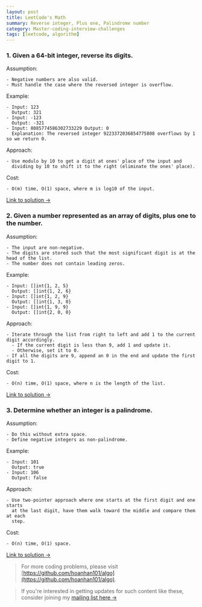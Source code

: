```yaml
---
layout: post
title: LeetCode's Math
summary: Reverse integer, Plus one, Palindrome number
category: Master-coding-interview-challenges
tags: [leetcode, algorithm]
---
```


### 1. Given a 64-bit integer, reverse its digits.

Assumption:
```
- Negative numbers are also valid.
- Must handle the case where the reversed integer is overflow.
```

Example:
```
- Input: 123
  Output: 321
- Input: -123
  Output: -321
- Input: 8085774586302733229 Output: 0
  Explanation: The reversed integer 9223372036854775808 overflows by 1 so we return 0.
```

Approach:
```
- Use modulo by 10 to get a digit at ones' place of the input and
  dividing by 10 to shift it to the right (eliminate the ones' place).
```

Cost:
```
- O(m) time, O(1) space, where m is log10 of the input.
```

[Link to solution →](https://github.com/hoanhan101/algo/blob/master/leetcode/reverse_integer_test.go)

### 2. Given a number represented as an array of digits, plus one to the number.

Assumption:
```
- The input are non-negative.
- The digits are stored such that the most significant digit is at the head of the list.
- The number does not contain leading zeros.
```

Example:
```
- Input: []int{1, 2, 5}
  Output: []int{1, 2, 6}
- Input: []int{1, 2, 9}
  Output: []int{1, 3, 0}
- Input: []int{1, 9, 9}
  Output: []int{2, 0, 0}
```

Approach:
```
- Iterate through the list from right to left and add 1 to the current digit accordingly.
  - If the current digit is less than 9, add 1 and update it.
  - Otherwise, set it to 0.
- If all the digits are 9, append an 0 in the end and update the first digit to 1.
```

Cost:
```
- O(n) time, O(1) space, where n is the length of the list.
```

[Link to solution →](https://github.com/hoanhan101/algo/blob/master/leetcode/plus_one_test.go)

### 3. Determine whether an integer is a palindrome.

Assumption:
```
- Do this without extra space.
- Define negative integers as non-palindrome.
```

Example:
```
- Input: 101
  Output: true
- Input: 106
  Output: false
```

Approach:
```
- Use two-pointer approach where one starts at the first digit and one starts
  at the last digit, have them walk toward the middle and compare them at each
  step.
```

Cost:
```
- O(n) time, O(1) space.
```

[Link to solution →](https://github.com/hoanhan101/algo/blob/master/leetcode/palindrome_number_test.go)

> For more coding problems, please visit
  [https://github.com/hoanhan101/algo](https://github.com/hoanhan101/algo).

> If you're interested in getting updates for such content like these, consider
  joining my [mailing list here →](https://tinyletter.com/hoanhan)
